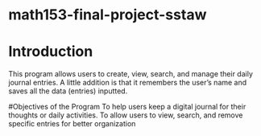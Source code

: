 # math153-final-project-sstaw
# Introduction

This program allows users to create, view, search, and manage their daily journal entries. A little addition is that it remembers the user’s name and saves all the data (entries) inputted. 

#Objectives of the Program
To help users keep a digital journal for their thoughts or daily activities.
To allow users to view, search, and remove specific entries for better organization
